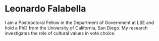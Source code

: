# Leonardo Falabella

I am a Postdoctoral Fellow in the Department of Government at LSE and hold a PhD from the University of California, San Diego. My research investigates the role of cultural values in vote choice.
